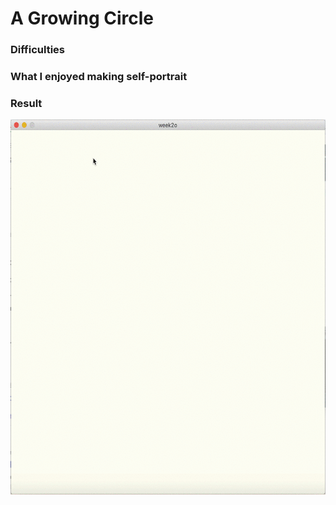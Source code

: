# A Growing Circle



### Difficulties ###


### What I enjoyed making self-portrait ###


### Result ###
<img src="na2450_Week2_Assignment.gif" width="600" height="600">
